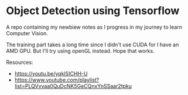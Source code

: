 # Object Detection using Tensorflow

A repo containing my newbiew notes as I progress in my journey to learn Computer Vision.

The training part takes a long time since I didn't use CUDA for I have an AMD GPU. But I'll try using openGL instead. Hope that works.

Resources:
- https://youtu.be/yqkISICHH-U
- https://www.youtube.com/playlist?list=PLQVvvaa0QuDcNK5GeCQnxYnSSaar2tpku
